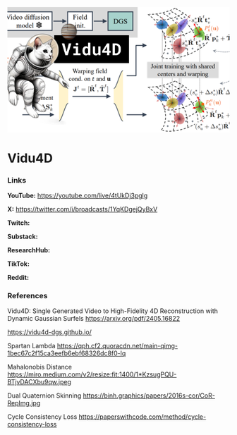 ![thumbnail](thumbnail.png)

# Vidu4D

### Links

**YouTube:** https://youtube.com/live/4tUkDj3pglg

**X:** https://twitter.com/i/broadcasts/1YqKDgejQyBxV

**Twitch:**

**Substack:**

**ResearchHub:**

**TikTok:**

**Reddit:**

### References

Vidu4D: Single Generated Video to High-Fidelity 4D Reconstruction with Dynamic Gaussian Surfels
https://arxiv.org/pdf/2405.16822

https://vidu4d-dgs.github.io/

Spartan Lambda
https://qph.cf2.quoracdn.net/main-qimg-1bec67c2f15ca3eefb6ebf68326dc8f0-lq

Mahalonobis Distance
https://miro.medium.com/v2/resize:fit:1400/1*KzsugPQU-BTjvDACXbu9qw.jpeg

Dual Quaternion Skinning
https://binh.graphics/papers/2016s-cor/CoR-RepImg.jpg

Cycle Consistency Loss
https://paperswithcode.com/method/cycle-consistency-loss
